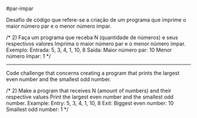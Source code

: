 #par-impar

Desafio de código que refere-se a criação de um programa que imprime o maior número par e o menor número ímpar.

/*
2) Faça um programa que receba N (quantidade de números) e seus respectivos valores
Imprima o maior número par e o menor número ímpar.
Exemplo:
Entrada: 5, 3, 4, 1, 10, 8
Saída: 
Maior número par: 10
Menor número ímpar: 1
*/

---------------------------

Code challenge that concerns creating a program that prints the largest even number and the smallest odd number.

/*
2) Make a program that receives N (amount of numbers) and their respective values
Print the largest even number and the smallest odd number.
Example:
Entry: 5, 3, 4, 1, 10, 8
Exit:
Biggest even number: 10
Smallest odd number: 1
*/
